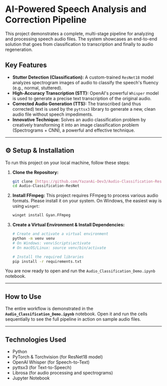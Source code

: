 # AI-Powered Speech Analysis and Correction Pipeline

This project demonstrates a complete, multi-stage pipeline for analyzing and processing speech audio files. The system showcases an end-to-end solution that goes from classification to transcription and finally to audio regeneration.

##  Key Features

-   **Stutter Detection (Classification):** A custom-trained `ResNet18` model analyzes spectrogram images of audio to classify the speech's fluency (e.g., normal, stuttered).
-   **High-Accuracy Transcription (STT):** OpenAI's powerful `Whisper` model is used to generate a precise text transcription of the original audio.
-   **Corrected Audio Generation (TTS):** The transcribed (and thus corrected) text is used by the `pyttsx3` library to generate a new, clean audio file without speech impediments.
-   **Innovative Technique:** Solves an audio classification problem by creatively transforming it into an image classification problem (Spectrograms + CNN), a powerful and effective technique.

---

## ⚙ Setup & Installation

To run this project on your local machine, follow these steps:

1.  **Clone the Repository:**
    ```sh
    git clone [https://github.com/YazanAi-Dev3/Audio-Classification-ResNet.git]
    cd Audio-Classification-ResNet
    ```

2.  **Install FFmpeg:** This project requires FFmpeg to process various audio formats. Please install it on your system. On Windows, the easiest way is using `winget`:
    ```sh
    winget install Gyan.FFmpeg
    ```

3.  **Create a Virtual Environment & Install Dependencies:**
    ```sh
    # Create and activate a virtual environment
    python -m venv venv
    # On Windows: venv\Scripts\activate
    # On macOS/Linux: source venv/bin/activate

    # Install the required libraries
    pip install -r requirements.txt
    ```

You are now ready to open and run the `Audio_Classification_Demo.ipynb` notebook.

---

##  How to Use

The entire workflow is demonstrated in the **`Audio_Classification_Demo.ipynb`** notebook. Open it and run the cells sequentially to see the full pipeline in action on sample audio files.

---

##  Technologies Used

-   Python
-   PyTorch & Torchvision (for ResNet18 model)
-   OpenAI Whisper (for Speech-to-Text)
-   pyttsx3 (for Text-to-Speech)
-   Librosa (for audio processing and spectrograms)
-   Jupyter Notebook
